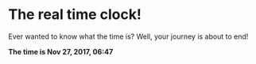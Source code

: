 # The real time clock!

Ever wanted to know what the time is? Well, your journey is about to end!

**The time is Nov 27, 2017, 06:47**